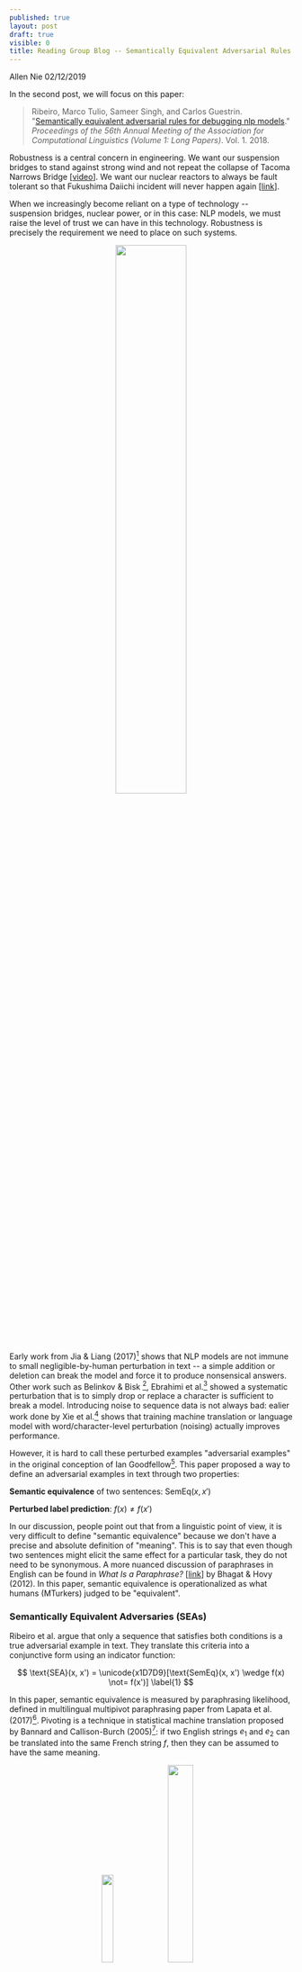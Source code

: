 ```yaml
---
published: true
layout: post
draft: true
visible: 0
title: Reading Group Blog -- Semantically Equivalent Adversarial Rules for Debugging NLP Models (ACL 2018)
---
```

Allen Nie 02/12/2019

In the second post, we will focus on this paper:

> Ribeiro, Marco Tulio, Sameer Singh, and Carlos Guestrin. "[Semantically equivalent adversarial rules for debugging nlp models](http://aclweb.org/anthology/P18-1079)." *Proceedings of the 56th Annual Meeting of the Association for Computational Linguistics (Volume 1: Long Papers)*. Vol. 1. 2018.

Robustness is a central concern in engineering. We want our suspension bridges to stand against strong wind and not repeat the collapse of Tacoma Narrows Bridge [[video](https://commons.wikimedia.org/w/index.php?title=File%3ATacoma_Narrows_Bridge_destruction.ogv)]. We want our nuclear reactors to always be fault tolerant so that Fukushima Daiichi incident will never happen again [[link](https://en.wikipedia.org/wiki/Fukushima_Daiichi_nuclear_disaster)].

When we increasingly become reliant on a type of technology -- suspension bridges, nuclear power, or in this case: NLP models, we must raise the level of trust we can have in this technology. Robustness is precisely the requirement we need to place on such systems.

<p style="text-align: center"><img src="https://upload.wikimedia.org/wikipedia/en/2/2e/Image-Tacoma_Narrows_Bridge1.gif" style="width:50%"></p>

Early work from Jia & Liang (2017)[^1] shows that NLP models are not immune to small negligible-by-human perturbation in text -- a simple addition or deletion can break the model and force it to produce nonsensical answers. Other work such as Belinkov & Bisk [^2], Ebrahimi et al.[^3] showed a systematic perturbation that is to simply drop or replace a character is sufficient to break a model. Introducing noise to sequence data is not always bad: ealier work done by Xie et al.[^4] shows that training machine translation or language model with word/character-level perturbation (noising) actually improves performance.

However, it is hard to call these perturbed examples "adversarial examples" in the original conception of Ian Goodfellow[^5].  This paper proposed a way to define an adversarial examples in text through two properties:

**Semantic equivalence** of two sentences: $\text{SemEq}(x, x')​$

**Perturbed label prediction**:  $f(x) \not= f(x')​$

In our discussion, people point out that from a linguistic point of view, it is very difficult to define "semantic equivalence" because we don't have a precise and absolute definition of "meaning". This is to say that even though two sentences might elicit the same effect for a particular task, they do not need to be synonymous. A more nuanced discussion of paraphrases in English can be found in *What Is a Paraphrase?* [[link](https://www.mitpressjournals.org/doi/pdf/10.1162/COLI_a_00166)] by Bhagat & Hovy (2012). In this paper, semantic equivalence is operationalized as what humans (MTurkers)  judged to be "equivalent".

### Semantically Equivalent Adversaries (SEAs)

Ribeiro et al. argue that only a sequence that satisfies both conditions is a true adversarial example in text.  They translate this criteria into a conjunctive form using an indicator function:

$$
\text{SEA}(x, x') = \unicode{x1D7D9}[\text{SemEq}(x, x') \wedge f(x) \not= f(x')] \label{1}
$$

In this paper, semantic equivalence is measured by paraphrasing likelihood, defined in multilingual multipivot paraphrasing paper from Lapata et al. (2017)[^6]. Pivoting is a technique in statistical machine translation proposed by Bannard and Callison-Burch (2005)[^7]: if two English strings $e_1$ and $e_2$ can be translated into the same French string $f​$, then they can be assumed to have the same meaning.

<p style="text-align: center"> <img src="https://github.com/windweller/windweller.github.io/blob/master/images/pivot-gen.png?raw=true" style="width: 20%"> <img src="https://github.com/windweller/windweller.github.io/blob/master/images/multipivot-gen.png?raw=true" style="width: 30%"> </p>

The pivot scheme is depicted by the generative model on the left, which assumes conditional independence between $e_1$ and $e_2$ given $f$: $p(e_2 \vert e_1, f) = p(e_2 \vert f)$ . Multipivot is depicted by the model on the right: it translates one English sentence into multiple French sentences, and translate back to generate the parphrase. The back-translation of multipivoting can be a simple decoder average -- each decoder takes a French string, and the overall output probability for the next English token is the weighted sum of the probability of every decoder.

#### Paraphrase Probability Reweighting

Even if we can measure the probability of a paraphrase $x'$ given $x$, the probability is not comparable across different sentences, i.e., $p(x' \vert x)$ is not comparable to $p(z' \vert z)$ because they have different normalization constant. 

If a sentence has many high-quality paraphrases around it, then they all share the probability mass, making the probability of each one rather low. If a sentence has only one high-quality paraphrase and the rest are much worse, this high-quality paraphrase will have a much higher probability.

In order to compute a semantic score $S(x, x')​$ that is comparable between sentences, Ribeiro proposed to compute the ratio between the probability of generating paraphrase and the probability of generating itself:

$$
S(x, x') = \min(1, \frac{p(x'|x)}{p(x|x)}) \\
\text{SemEq}(x, x') = \unicode{x1D7D9}[S(x, x') \geq \tau]
$$

A simple schema to generate adversarial sentences that satisfy the Equation 1 is: ask the paraphrase model to generate paraphrases of a sentence $x$. Try these paraphrases if they can change the model prediction: $f(x') \not = f(x)​$. 

### Semantically Equivalent Adversarial Rules (SEARs)

SEAs are paraphrases that are generated for each text sequence. In this step, authors lay out steps to convert these local SEAs to global rules (SEARs). The rule defined in this paper is a simple discrete transformation $r = (a \rightarrow c)$. The example for $r = (movie  \rightarrow film)$ can be $r$("Great movie!")  = "Great film!".

Given a pair of text $(x, x')$ where $\text{SEA}(x, x') = 1$, Ribeiro et al. select the minimal contiguous span of text that turn $x$ into $x'$, include the immediate context (one word before and/or after the span), and annotate the sequence with POS (Part of Speech) tags. The last step is to generate the product of combinations between raw words and their POS tags. A step-wise example is the follow:

Step 1: (What -> Which)

Step 2: (What color -> Which color)

Step 3: (What color -> Which color), (What NOUN -> Which NOUN), (WP color -> Which color), (What color -> WP color)

Since this process is applied for every pair of $(x, x')$, and if we assume humans are only willing to go through $B$ rules, then Ribeiro et al. propose to filter the candidates such that $|R| \leq B$. The criteria would be: 

1. **High probability of producing semantically equivalent sentences**: this is measured by a population statistic $E\_{x \sim p(x)}[\text{SemEq(x, r(x))}] \geq 1 - \delta$. Simply put, by applying this rules, most $x$ in the corpus can be translated to semantically equivalent paraphrases. In the paper, $\delta = 0.1$.
2. **High adversary count**: rule $r$ must also generate paraphrases that will alter the prediction of the model. Additionally, the semantic similarity should be high between paraphrases. This can be measured by $\sum\_{x \in X} S(x, r(x)) \text{SEA}(x, r(x))$. 
3. **Non-redundancy**: rules should be diverse and cover as many $x​$ as possible.

To satisfy criteria 2 and 3, Ribeiro et al. proposed a submodular optimization objective, which can be solved with a greedy algorithm with a theoretical guarantee to a constant factor off of the optimum.

$$
\max_{R, |R| <B} \sum_{x \in X} \max_{r \in R} S(x, r(x)) \text{SEA}(x, r(x))
$$

The overall algorithm is described below:

<p style="text-align: center"><img src="https://github.com/windweller/windweller.github.io/blob/master/images/semadv-algorithm1.png?raw=true" style="width:50%"> </p>

### Experiment and Validation

The key metric Ribeiro et al. measure is the percentapge of **Flips**, defined as in the validation set, how many instances are  predicted correctly on the validation data, but predicted incorrectly after the application of the rule. 

**The comment on this metric during discussion is that it does not indicate how many examples are there that are affected by this rule.** For example, a rule that changes "color" to "colour" might have a **Flips** rate of 2.2% in VQA dataset, but this might only be that in the validation set of VQA, only 2.2% of instances contain the word **color**, so this rule has a 100% rate of success at generating adversarial examples.

The paper shows some really good discrete rules that can generate adversarial text examples:

<p style="text-align: center"> <img src="https://github.com/windweller/windweller.github.io/blob/master/images/semadv-sear-1.png?raw=true" style="width: 50%"> <img src="https://github.com/windweller/windweller.github.io/blob/master/images/semadv-sear-2.png?raw=true" style="width: 50%"> </p>



### Human-in-the-loop

Ribeiro et al. conducted experiments on humans. Bringing humans into the loop can serve two purposes: humans can judge if rules can actually generate paraphrases (beyond the semantic scoring model provided by Lapata et al.); humans can judge if the perturbations incurred by rules are actually meaningful. 

They first judge the quality of **SEA**: For 100 correctly predicted instances in the validation set, they create three sets of comparison: 1). completely created by human MTurkers, referred as **humans**; 2). purely generated by the paraphrasing model described above as **SEA**; 3). Generate **SEA** by the algorithm, but replace the $S(x, x')$ criteria with human judgment.

They show that **SEA** narrowly beats **human** (18% vs. 16%), but combining with human judgments, **HSEA** outperforms **human** by a large margin (24% vs. 13%).

<p style="text-align: center"> <img src="https://github.com/windweller/windweller.github.io/blob/master/images/semadv-hsea.png?raw=true" style="width: 50%"> </p>

Then they evaluate the global rules **SEARs**. This time, they invite "experts" to use an interactive web interface to create global rules. They define experts as students, faculties who have taken one graduate-level NLP or ML class. Stricly speaking, experts should have been linguistic students.

Experts are allowed to see immediate feedback on their rule creation: they know how many instances (out of 100) are perturbed by their rule, and how many instances have their prediction label perturbed. In order to have a fair comparison, they are asked to create as many rules as they want, but select 10 as the best. Also each expert is given roughly 15 minutes to create rules. They were also asked to evaluate **SEARs** and select 10 rules that most perserve semantic equivalence.

The results are not surprising. SEARs are much better at getting high flip percentage. Combined effort between human and machine is higher than the individual. They also compared the number of seconds on average it takes an expert to create rules vs. evaluating rules created by the machine.

<p style="text-align: center"> <img src="https://github.com/windweller/windweller.github.io/blob/master/images/semadv-hsear.png?raw=true" style="width: 50%"> </p>

Finally, the paper shows to fix those bugs, they can simply perturb the training set using these human-accepted rules, and they are able to reduce the percentage of error from 12.6% to 1.4% on VQA, and from 12.6%  to 3.4$ on sentiment analysis.

## Wrap up

This paper uses paraphrasing models as a way to measure semantic similarity and generating semantically equivalent sentences. As is mentioned in text, machine translation based paraphrasing perturbs the sentence only locally, while humans generate semantically equivalent adversaries with more significant perturbations. 

Another obvious limitation is that gradient-based adversarial example generation is directional and precise, while method proposed by this paper seems to be simple trial-and-error (keep generating paraphrases until one paraphrase perturbs the model prediction). 

The final limitation is that after careful human evaluation, the pipeline can only generate 4 rules for VQA and 16 rules for sentiment -- a rather small yield compared to the effort spent at generating these rules.

This paper provides a clear framework and proposed clear properties that adversarial text examples should abide. This definition is very compatible with adversarial examples in computer vision. However, only covers a specific type of adversarial examples. An obvious adversarial example not covered by this method would be operations such as adding or deleting sentences, which is important at attacking QA models.

[^1]: Jia, Robin, and Percy Liang. "Adversarial examples for evaluating reading comprehension systems." *arXiv preprint arXiv:1707.07328* (2017). 
[^2]:  Belinkov, Yonatan, and Yonatan Bisk. "Synthetic and natural noise both break neural machine translation." *arXiv preprint arXiv:1711.02173*(2017). 
[^3]:Ebrahimi, Javid, et al. "HotFlip: White-Box Adversarial Examples for Text Classification." *arXiv preprint arXiv:1712.06751* (2017). 
[^4]: Xie, Ziang, et al. "Data noising as smoothing in neural network language models." *arXiv preprint arXiv:1703.02573* (2017). 
[^5]:Goodfellow, Ian J., Jonathon Shlens, and Christian Szegedy. "Explaining and harnessing adversarial examples (2014)." *arXiv preprint arXiv:1412.6572*.
[^6]:Mallinson, Jonathan, Rico Sennrich, and Mirella Lapata. "Paraphrasing revisited with neural machine translation." *Proceedings of the 15th Conference of the European Chapter of the Association for Computational Linguistics: Volume 1, Long Papers*. Vol. 1. 2017.
[^7]:Colin Bannard and Chris Callison-Burch. 2005. Paraphrasing with bilingual parallel corpora. In Proceedings of the 43rd Annual Meeting of the Association for Computational Linguistics, pages 597–604, Ann Arbor, Michigan.







